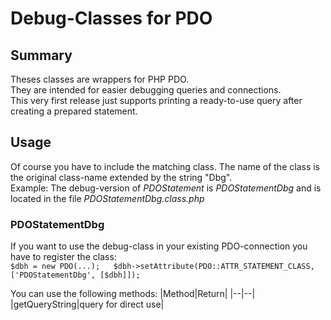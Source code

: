 # Debug-Classes for PDO

## Summary
Theses classes are wrappers for PHP PDO.   
They are intended for easier debugging queries and connections.  
This very first release just supports printing a ready-to-use query after creating a prepared statement.

## Usage
Of course you have to include the matching class. The name of the class is the original class-name extended by the string "Dbg".  
Example: The debug-version of _PDOStatement_ is _PDOStatementDbg_ and is located in the file _PDOStatementDbg.class.php_  

### PDOStatementDbg
If you want to use the debug-class in your existing PDO-connection you have to register the class:  
`$dbh = new PDO(...);  
$dbh->setAttribute(PDO::ATTR_STATEMENT_CLASS, ['PDOStatementDbg', [$dbh]]);`   
  
You can use the following methods:
|Method|Return|
|--|--|
|getQueryString|query for direct use|
